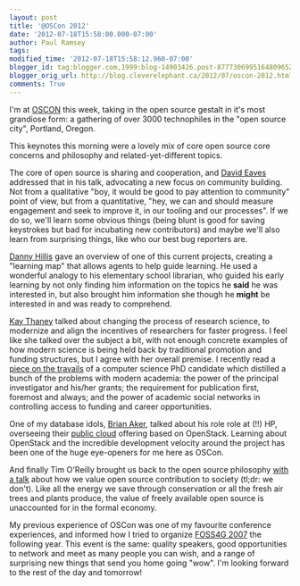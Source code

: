 ```yaml
---
layout: post
title: '@OSCon 2012'
date: '2012-07-18T15:58:00.000-07:00'
author: Paul Ramsey
tags: 
modified_time: '2012-07-18T15:58:12.960-07:00'
blogger_id: tag:blogger.com,1999:blog-14903426.post-8777306995164809652
blogger_orig_url: http://blog.cleverelephant.ca/2012/07/oscon-2012.html
comments: True
---
```


I'm at [OSCON](https://en.oreilly.com/oscon2012) this week, taking in the open source gestalt in it's most grandiose form: a gathering of over 3000 technophiles in the "open source city", Portland, Oregon.  

This keynotes this morning were a lovely mix of core open source core concerns and philosophy and related-yet-different topics. 

The core of open source is sharing and cooperation, and [David Eaves](http://eaves.ca/) addressed that in his talk, advocating a new focus on community building. Not from a qualitative "boy, it would be good to pay attention to community" point of view, but from a quantitative, "hey, we can and should measure engagement and seek to improve it, in our tooling and our processes". If we do so, we'll learn some obvious things (being blunt is good for saving keystrokes but bad for incubating new contributors) and maybe we'll also learn from surprising things, like who our best bug reporters are.

[Danny Hillis](http://en.wikipedia.org/wiki/W._Daniel_Hillis) gave an overview of one of this current projects, creating a "learning map" that allows agents to help guide learning. He used a wonderful analogy to his elementary school librarian, who guided his early learning by not only finding him information on the topics he **said** he was interested in, but also brought him information she though he **might** be interested in and was ready to comprehend.

[Kay Thaney](http://www.digital-science.com/people/kaitlin-thaney/) talked about changing the process of research science, to modernize and align the incentives of researchers for faster progress. I feel like she talked over the subject a bit, with not enough concrete examples of how modern science is being held back by traditional promotion and funding structures, but I agree with her overall premise. I recently read a [piece on the travails](http://pgbovine.net/PhD-memoir/pguo-PhD-grind.pdf) of a computer science PhD candidate which distilled a bunch of the problems with modern academia: the power of the principal investigator and his/her grants; the requirement for publication first, foremost and always; and the power of academic social networks in controlling access to funding and career opportunities.

One of my database idols, [Brian Aker](http://en.wikipedia.org/wiki/Brian_Aker), talked about his role role at (!!) HP, overseeing their [public cloud](https://www.hpcloud.com/) offering based on OpenStack. Learning about OpenStack and the incredible development velocity around the project has been one of the huge eye-openers for me here as OSCon.

And finally Tim O'Reilly brought us back to the open source philosophy [with a talk](http://assets.en.oreilly.com/1/event/80/The%20Clothesline%20Paradox%20and%20the%20Sharing%20Economy%20Presentation.pdf) about how we value open source contribution to society (tl;dr: we don't). Like all the energy we save through conservation or all the fresh air trees and plants produce, the value of freely available open source is unaccounted for in the formal economy.

My previous experience of OSCon was one of my favourite conference experiences, and informed how I tried to organize [FOSS4G 2007](http://2007.foss4g.org/) the following year. This event is the same: quality speakers, good opportunities to network and meet as many people you can wish, and a range of surprising new things that send you home going "wow". I'm looking forward to the rest of the day and tomorrow!